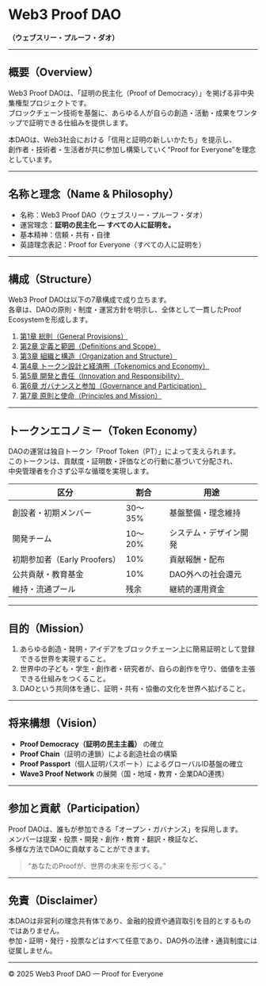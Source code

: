 # Web3 Proof DAO  
**（ウェブスリー・プルーフ・ダオ）**

---

## 概要（Overview）

Web3 Proof DAOは、「証明の民主化（Proof of Democracy）」を掲げる非中央集権型プロジェクトです。  
ブロックチェーン技術を基盤に、あらゆる人が自らの創造・活動・成果をワンタップで証明できる仕組みを提供します。  

本DAOは、Web3社会における「信用と証明の新しいかたち」を提示し、  
創作者・技術者・生活者が共に参加し構築していく“Proof for Everyone”を理念としています。

---

## 名称と理念（Name & Philosophy）

- 名称：Web3 Proof DAO（ウェブスリー・プルーフ・ダオ）  
- 運営理念：**証明の民主化 ― すべての人に証明を。**  
- 基本精神：信頼・共有・自律  
- 英語理念表記：Proof for Everyone（すべての人に証明を）

---

## 構成（Structure）

Web3 Proof DAOは以下の7章構成で成り立ちます。  
各章は、DAOの原則・制度・運営方針を明示し、全体として一貫したProof Ecosystemを形成します。

1. [第1章 総則（General Provisions）](docs/chapter1_general_provisions.md)  
2. [第2章 定義と範囲（Definitions and Scope）](docs/chapter2_definitions_and_scope.md)  
3. [第3章 組織と構造（Organization and Structure）](docs/chapter3_organization_and_structure.md)  
4. [第4章 トークン設計と経済圏（Tokenomics and Economy）](docs/chapter4_tokenomics_and_economy.md)  
5. [第5章 開発と責任（Innovation and Responsibility）](docs/chapter5_innovation_and_responsibility.md)  
6. [第6章 ガバナンスと参加（Governance and Participation）](docs/chapter6_governance_and_participation.md)  
7. [第7章 原則と使命（Principles and Mission）](docs/chapter7_principles_and_mission.md)

---

## トークンエコノミー（Token Economy）

DAOの運営は独自トークン「Proof Token（PT）」によって支えられます。  
このトークンは、貢献度・証明数・評価などの行動に基づいて分配され、  
中央管理者を介さず公平な循環を実現します。

| 区分 | 割合 | 用途 |
|------|------|------|
| 創設者・初期メンバー | 30〜35% | 基盤整備・理念維持 |
| 開発チーム | 10〜20% | システム・デザイン開発 |
| 初期参加者（Early Proofers） | 10% | 貢献報酬・配布 |
| 公共貢献・教育基金 | 10% | DAO外への社会還元 |
| 維持・流通プール | 残余 | 継続的運用資金 |

---

## 目的（Mission）

1. あらゆる創造・発明・アイデアをブロックチェーン上に簡易証明として登録できる世界を実現すること。  
2. 世界中の子ども・学生・創作者・研究者が、自らの創作を守り、価値を主張できる仕組みをつくること。  
3. DAOという共同体を通じ、証明・共有・協働の文化を世界へ拡げること。  

---

## 将来構想（Vision）

- **Proof Democracy（証明の民主主義）** の確立  
- **Proof Chain**（証明の連鎖）による創造社会の構築  
- **Proof Passport**（個人証明パスポート）によるグローバルID基盤の確立  
- **Wave3 Proof Network** の展開（国・地域・教育・企業DAO連携）

---

## 参加と貢献（Participation）

Proof DAOは、誰もが参加できる「オープン・ガバナンス」を採用します。  
メンバーは提案・投票・開発・創作・教育・翻訳・検証など、  
多様な方法でDAOに貢献することができます。  

> “あなたのProofが、世界の未来を形づくる。”

---

## 免責（Disclaimer）

本DAOは非営利の理念共有体であり、金融的投資や通貨取引を目的とするものではありません。  
参加・証明・発行・投票などはすべて任意であり、DAO外の法律・通貨制度には従属しません。  

---

© 2025 Web3 Proof DAO — Proof for Everyone  
